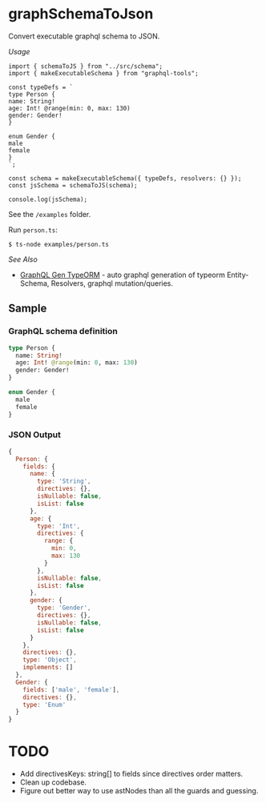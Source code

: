 # graphSchemaToJson

Convert executable graphql schema to JSON.

_Usage_

    import { schemaToJS } from "../src/schema";
    import { makeExecutableSchema } from "graphql-tools";

    const typeDefs = `
    type Person {
    name: String!
    age: Int! @range(min: 0, max: 130)
    gender: Gender!
    }

    enum Gender {
    male
    female
    }
    `;

    const schema = makeExecutableSchema({ typeDefs, resolvers: {} });
    const jsSchema = schemaToJS(schema);

    console.log(jsSchema);

See the `/examples` folder.

Run `person.ts`:

`$ ts-node examples/person.ts`

_See Also_

- [GraphQL Gen TypeORM](https://github.com/jjwtay/graphGenTypeorm) - auto graphql generation of typeorm Entity-Schema, Resolvers, graphql mutation/queries.

## Sample

### GraphQL schema definition

```graphql
type Person {
  name: String!
  age: Int! @range(min: 0, max: 130)
  gender: Gender!
}

enum Gender {
  male
  female
}
```

### JSON Output

```js
{
  Person: {
    fields: {
      name: {
        type: 'String',
        directives: {},
        isNullable: false,
        isList: false
      },
      age: {
        type: 'Int',
        directives: {
          range: {
            min: 0,
            max: 130
          }
        },
        isNullable: false,
        isList: false
      },
      gender: {
        type: 'Gender',
        directives: {},
        isNullable: false,
        isList: false
      }
    },
    directives: {},
    type: 'Object',
    implements: []
  },
  Gender: {
    fields: ['male', 'female'],
    directives: {},
    type: 'Enum'
  }
}
```

# TODO

- Add directivesKeys: string[] to fields since directives order matters.
- Clean up codebase.
- Figure out better way to use astNodes than all the guards and guessing.
